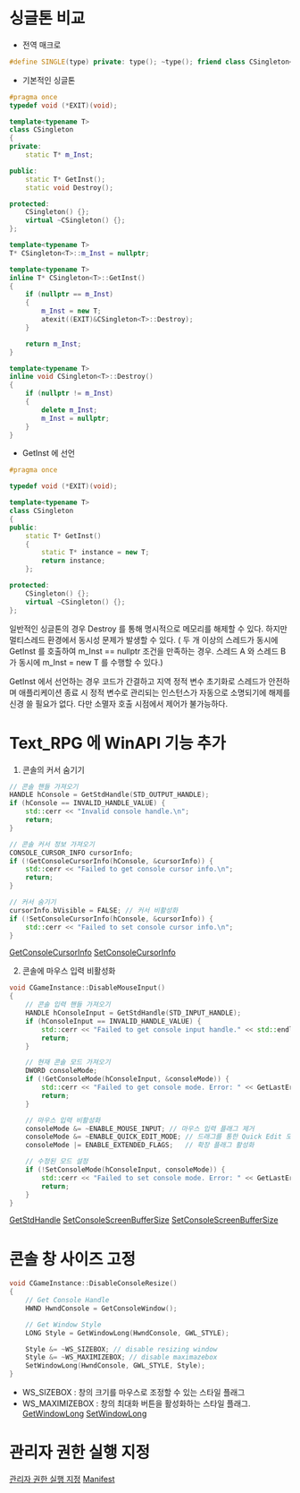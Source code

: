 # 싱글톤 비교

- 전역 매크로
```c++
#define SINGLE(type) private: type(); ~type(); friend class CSingleton<type>;
```

- 기본적인 싱글톤
```c++
#pragma once
typedef void (*EXIT)(void);

template<typename T>
class CSingleton
{
private:
	static T* m_Inst;

public:
	static T* GetInst();
	static void Destroy();

protected:
	CSingleton() {};
	virtual ~CSingleton() {};
};

template<typename T>
T* CSingleton<T>::m_Inst = nullptr;

template<typename T>
inline T* CSingleton<T>::GetInst()
{
	if (nullptr == m_Inst)
	{
		m_Inst = new T;
		atexit((EXIT)&CSingleton<T>::Destroy);
	}

	return m_Inst;
}

template<typename T>
inline void CSingleton<T>::Destroy()
{
	if (nullptr != m_Inst)
	{
		delete m_Inst;
		m_Inst = nullptr;
	}
}
```

- GetInst 에 선언
```c++
#pragma once

typedef void (*EXIT)(void);

template<typename T>
class CSingleton
{
public:
	static T* GetInst()
	{
		static T* instance = new T;
		return instance;
	};

protected:
	CSingleton() {};
	virtual ~CSingleton() {};
};
```

일반적인 싱글톤의 경우 Destroy 를 통해 명시적으로 메모리를 해제할 수 있다.
하지만 멀티스레드 환경에서 동시성 문제가 발생할 수 있다. ( 두 개 이상의 스레드가 동시에 GetInst 를 호출하여 m_Inst == nullptr 조건을 만족하는 경우. 스레드 A 와 스레드 B 가 동시에 m_Inst = new T 를 수행할 수 있다.)


GetInst 에서 선언하는 경우 코드가 간결하고 지역 정적 변수 초기화로 스레드가 안전하며 애플리케이션 종료 시 정적 변수로 관리되는 인스턴스가 자동으로 소명되기에 해제를 신경 쓸 필요가 없다.
다만 소멸자 호출 시점에서 제어가 불가능하다.

# Text_RPG 에 WinAPI 기능 추가

1. 콘솔의 커서 숨기기
```c++
// 콘솔 핸들 가져오기
HANDLE hConsole = GetStdHandle(STD_OUTPUT_HANDLE);
if (hConsole == INVALID_HANDLE_VALUE) {
	std::cerr << "Invalid console handle.\n";
	return;
}

// 콘솔 커서 정보 가져오기
CONSOLE_CURSOR_INFO cursorInfo;
if (!GetConsoleCursorInfo(hConsole, &cursorInfo)) {
	std::cerr << "Failed to get console cursor info.\n";
	return;
}

// 커서 숨기기
cursorInfo.bVisible = FALSE; // 커서 비활성화
if (!SetConsoleCursorInfo(hConsole, &cursorInfo)) {
	std::cerr << "Failed to set console cursor info.\n";
}
```
[GetConsoleCursorInfo](/c++/WinAPI/function.md#GetConsoleCursorInfo)
[SetConsoleCursorInfo](/c++/WinAPI/function.md#SetConsoleCursorInfo)


2. 콘솔에 마우스 입력 비활성화
```c++
void CGameInstance::DisableMouseInput()
{
	// 콘솔 입력 핸들 가져오기
	HANDLE hConsoleInput = GetStdHandle(STD_INPUT_HANDLE);
	if (hConsoleInput == INVALID_HANDLE_VALUE) {
		std::cerr << "Failed to get console input handle." << std::endl;
		return;
	}

	// 현재 콘솔 모드 가져오기
	DWORD consoleMode;
	if (!GetConsoleMode(hConsoleInput, &consoleMode)) {
		std::cerr << "Failed to get console mode. Error: " << GetLastError() << std::endl;
		return;
	}

	// 마우스 입력 비활성화
	consoleMode &= ~ENABLE_MOUSE_INPUT; // 마우스 입력 플래그 제거
	consoleMode &= ~ENABLE_QUICK_EDIT_MODE; // 드래그를 통한 Quick Edit 모드 비활성화
	consoleMode |= ENABLE_EXTENDED_FLAGS;   // 확장 플래그 활성화

	// 수정된 모드 설정
	if (!SetConsoleMode(hConsoleInput, consoleMode)) {
		std::cerr << "Failed to set console mode. Error: " << GetLastError() << std::endl;
		return;
	}
}
```
[GetStdHandle](/c++/WinAPI/function.md#GetStdHandle)
[SetConsoleScreenBufferSize](/c++/WinAPI/function.md#SetConsoleScreenBufferSize)
[SetConsoleScreenBufferSize](/c++/WinAPI/function.md#SetConsoleScreenBufferSize)

# 콘솔 창 사이즈 고정

```c++
void CGameInstance::DisableConsoleResize()
{
	// Get Console Handle
	HWND HwndConsole = GetConsoleWindow();

	// Get Window Style
	LONG Style = GetWindowLong(HwndConsole, GWL_STYLE);

	Style &= ~WS_SIZEBOX; // disable resizing window
	Style &= ~WS_MAXIMIZEBOX; // disable maximazebox
	SetWindowLong(HwndConsole, GWL_STYLE, Style);
}
```
- WS_SIZEBOX : 창의 크기를 마우스로 조정할 수 있는 스타일 플래그
- WS_MAXIMIZEBOX : 창의 최대화 버튼을 활성화하는 스타일 플래그.
[GetWindowLong](/c++/WinAPI/function.md#GetWindowLong)
[SetWindowLong](/c++/WinAPI/function.md#SetWindowLong)

# 관리자 권한 실행 지정

[관리자 권한 실행 지정](/Visual_Studio/Setting.md#관리자_권한으로_실행_지정)
[Manifest](/Visual_Studio/file.md#Manifest)

